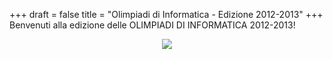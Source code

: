 +++
draft = false
title = "Olimpiadi di Informatica - Edizione 2012-2013"
+++
Benvenuti alla edizione delle OLIMPIADI DI INFORMATICA 2012-2013!

<div style="text-align: center;">

![](/images/uploads/feature-1.jpg)

</div>
